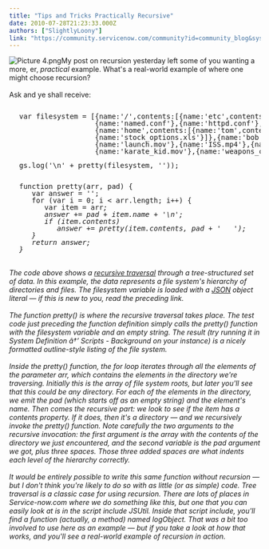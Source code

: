 ```yaml
---
title: "Tips and Tricks Practically Recursive"
date: 2010-07-28T21:23:33.000Z
authors: ["SlightlyLoony"]
link: "https://community.servicenow.com/community?id=community_blog&sys_id=06cc6265dbd0dbc01dcaf3231f961951"
---
```

<p><img __jive_id="6786" alt="Picture 4.png" class="jive-image" style="width: imagecache/Thumb/SlightlyLoony/Picture 4.png; height: auto;" />My post on recursion yesterday left some of you wanting a more, er, <i>practical</i> example. What's a real-world example of where one might choose recursion?<br /><br />Ask and ye shall receive:<!--break--><br /><pre style="clear: both;margin-left:20px;line-height:1;"><br />var filesystem = [{name:'/',contents:[{name:'etc',contents:[{name:'beezlebub.conf'},{name:'sshd.conf'},<br />                  {name:'named.conf'},{name:'httpd.conf'},{name:'resolv.conf'}]},<br />                  {name:'home',contents:[{name:'tom',contents:[{name:'plan.txt'},{name:'hopes.doc'},<br />                  {name:'stock_options.xls'}]},{name:'bob',contents:[{name:'rocket.jpg'},<br />                  {name:'launch.mov'},{name:'ISS.mp4'},{name:'turnip.png'}]},{name:'jill',contents:[<br />                  {name:'karate_kid.mov'},{name:'weapons_catalog.pdf'}]}]},{name:'hello.txt'}]}];<br /><br />gs.log('\n' + pretty(filesystem, ''));<br /><br /><br />function pretty(arr, pad) {<br />   var answer = '';<br />   for (var i = 0; i &lt; arr.length; i++) {<br />      var item = arr<i>;<br />      answer += pad + item.name + '\n';<br />      if (item.contents)<br />         answer += pretty(item.contents, pad + '   ');<br />   }<br />   return answer;<br />}</i></pre><i><br />The code above shows a <a title=".wikipedia.org/wiki/Tree_traversal" href="http://en.wikipedia.org/wiki/Tree_traversal">recursive traversal</a> through a tree-structured set of data. In this example, the data represents a file system's hierarchy of directories and files. The filesystem variable is loaded with a <a title=".wikipedia.org/wiki/Json" href="http://en.wikipedia.org/wiki/Json">JSON</a> object literal — if this is new to you, read the preceding link.<br /><br />The function pretty() is where the recursive traversal takes place. The test code just preceding the function definition simply calls the pretty() function with the filesystem variable and an empty string. The result (try running it in System Definition â†’ Scripts - Background on your instance) is a nicely formatted outline-style listing of the file system.<br /><br /> Inside the pretty() function, the for loop iterates through all the elements of the parameter arr, which contains the elements in the directory we're traversing. Initially this is the array of file system roots, but later you'll see that this could be any directory. For each of the elements in the directory, we emit the pad (which starts off as an empty string) and the element's name. Then comes the recursive part: we look to see if the item has a contents property. If it does, then it's a directory — and we recursively invoke the pretty() function. Note carefully the two arguments to the recursive invocation: the first argument is the array with the contents of the directory we just encountered, and the second variable is the pad argument we got, plus three spaces. Those three added spaces are what indents each level of the hierarchy correctly.<br /><br />It would be entirely possible to write this same function without recursion — but I don't think you're likely to do so with as little (or as simple) code. Tree traversal is a classic case for using recursion. There are lots of places in Service-now.com where we do something like this, but one that you can easily look at is in the script include JSUtil. Inside that script include, you'll find a function (actually, a method) named logObject. That was a bit too involved to use here as an example — but if you take a look at how that works, and you'll see a real-world example of recursion in action.</i></p>